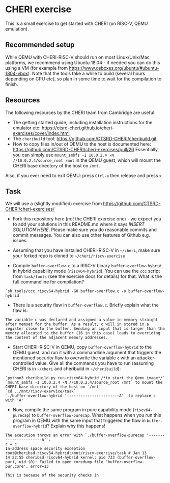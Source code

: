 # CHERI exercise

This is a small exercise to get started with CHERI (on RISC-V, QEMU emulation). 

## Recommended setup

While QEMU with CHERI-RISC-V should run on most Linux/Unix/Mac platforms, we recommend using Ubuntu 18.04 - if needed you can do this using a VM (for example from https://www.osboxes.org/ubuntu/#ubuntu-1804-vbox). Note that the tools take a while to build (several hours depending on CPU etc), so plan in some time to wait for the compilation to finish.

## Resources

The following resources by the CHERI team from Cambridge are useful:

 * The getting started guide, including installation instructions for the emulator etc: https://ctsrd-cheri.github.io/cheri-exercises/cover/index.html 
 * The `cheribuild` tool: https://github.com/CTSRD-CHERI/cheribuild.git
 * How to copy files in/out of QEMU to the host is documented here: https://github.com/CTSRD-CHERI/cheri-exercises/pull/26
   Essentially, you can simply use `mount_smbfs -I 10.0.2.4 -N //10.0.2.4/source_root /mnt` in the QEMU guest, which will mount the CHERI base directory of the host on `/mnt`.

Also, if you ever need to exit QEMU: press `Ctrl-a` then release and press `x`   

## Task

We will use a (slightly modified) exercise from https://github.com/CTSRD-CHERI/cheri-exercises/

 * Fork this repository here (*not* the CHERI exercise one) - we expect you to add your solutions in this README.md where it says *INSERT SOLUTION HERE*. Please make sure you do reasonable commits and commit messages. You can also use other features of Github e.g. issues.
 
 * Assuming that you have installed CHERI-RISC-V in `~/cheri`, make sure your forked repo is cloned to `~/cheri/riscv-exercise`
 
 * Compile `buffer-overflow.c` to a RISC-V binary `buffer-overflow-hybrid` in hybrid capability mode (`riscv64-hybrid`). You can use the `ccc` script from `task/tools` (see the exercise docs for details) for that. What is the full commandline for compilation? 
 
 ```
 `sh tools/ccc riscv64-hybrid -G0 buffer-overflow.c -o buffer-overflow-hybrid`
 ```
 
 * There is a security flaw in `buffer-overflow.c`. Briefly explain what the flaw is: 
 
 ```
 The variable c was declared and assigned a value in memory straight after memset for the buffer. As a result, c will in stored in a register close to the buffer. Sending an input that is larger than the memory allocated to the buffer (16 in this case) leads to overriding the content of the adjacent memory addresses.
 ```
 
 * Start CHERI-RISC-V in QEMU, copy `buffer-overflow-hybrid` to the QEMU guest, and run it with a commandline argument that triggers the mentioned security flaw to overwrite the variable `c` with an attacker-controlled value. Give all the commands you have to run (assuming CHERI is in `~/cheri` and cheribuild in `~/cheribuild`):
 
  ```
  `python3 cheribuild.py run-riscv64-hybrid /*to start the Qemu image*/`
  `mount_smbfs -I 10.0.2.4 -N //10.0.2.4/source_root /mnt` to mount the CHERI base directory of the host on `/mnt`
  `cd ../mnt/riscv-exervice/task`
  `./buffer-overflow-hybrid '-----------------------A'` to replace c with 'A'
  ```
  
 * Now, compile the same program in pure capability mode (`riscv64-purecap`) to `buffer-overflow-purecap`. What happens when you run this program in QEMU with the same input that triggered the flaw in `buffer-overflow-hybrid`? Explain why this happens!

 ```
 The execution throws an error with `./buffer-overflow-purecap '-----------------------A'`:
c = c
In-address space security exception
root@cheribsd-riscv64-hybrid:/mnt/riscv-exercise/task # Jan 13 14:22:55 cheribsd-riscv64-hybrid kernel: pid 733 (buffer-overflow-pur), uid (0): Failed to open coredump file 'buffer-overflow-pur.core', error=13

This is because of the security checks in 
 ```
